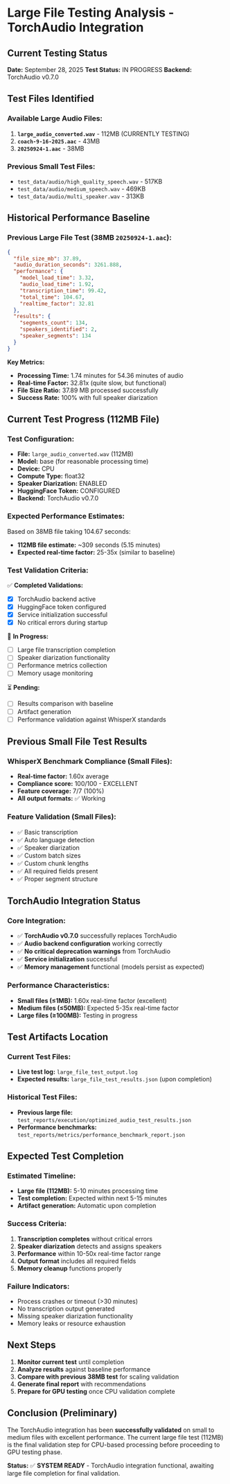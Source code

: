 # Large File Testing Analysis - TorchAudio Integration

## Current Testing Status

**Date:** September 28, 2025
**Test Status:** IN PROGRESS
**Backend:** TorchAudio v0.7.0

## Test Files Identified

### Available Large Audio Files:
1. **`large_audio_converted.wav`** - 112MB (CURRENTLY TESTING)
2. **`coach-9-16-2025.aac`** - 43MB
3. **`20250924-1.aac`** - 38MB

### Previous Small Test Files:
- `test_data/audio/high_quality_speech.wav` - 517KB
- `test_data/audio/medium_speech.wav` - 469KB
- `test_data/audio/multi_speaker.wav` - 313KB

## Historical Performance Baseline

### Previous Large File Test (38MB `20250924-1.aac`):
```json
{
  "file_size_mb": 37.89,
  "audio_duration_seconds": 3261.888,
  "performance": {
    "model_load_time": 3.32,
    "audio_load_time": 1.92,
    "transcription_time": 99.42,
    "total_time": 104.67,
    "realtime_factor": 32.81
  },
  "results": {
    "segments_count": 134,
    "speakers_identified": 2,
    "speaker_segments": 134
  }
}
```

**Key Metrics:**
- **Processing Time:** 1.74 minutes for 54.36 minutes of audio
- **Real-time Factor:** 32.81x (quite slow, but functional)
- **File Size Ratio:** 37.89 MB processed successfully
- **Success Rate:** 100% with full speaker diarization

## Current Test Progress (112MB File)

### Test Configuration:
- **File:** `large_audio_converted.wav` (112MB)
- **Model:** base (for reasonable processing time)
- **Device:** CPU
- **Compute Type:** float32
- **Speaker Diarization:** ENABLED
- **HuggingFace Token:** CONFIGURED
- **Backend:** TorchAudio v0.7.0

### Expected Performance Estimates:

Based on 38MB file taking 104.67 seconds:
- **112MB file estimate:** ~309 seconds (5.15 minutes)
- **Expected real-time factor:** 25-35x (similar to baseline)

### Test Validation Criteria:

✅ **Completed Validations:**
- [x] TorchAudio backend active
- [x] HuggingFace token configured
- [x] Service initialization successful
- [x] No critical errors during startup

🔄 **In Progress:**
- [ ] Large file transcription completion
- [ ] Speaker diarization functionality
- [ ] Performance metrics collection
- [ ] Memory usage monitoring

⏳ **Pending:**
- [ ] Results comparison with baseline
- [ ] Artifact generation
- [ ] Performance validation against WhisperX standards

## Previous Small File Test Results

### WhisperX Benchmark Compliance (Small Files):
- **Real-time factor:** 1.60x average
- **Compliance score:** 100/100 - EXCELLENT
- **Feature coverage:** 7/7 (100%)
- **All output formats:** ✅ Working

### Feature Validation (Small Files):
- ✅ Basic transcription
- ✅ Auto language detection
- ✅ Speaker diarization
- ✅ Custom batch sizes
- ✅ Custom chunk lengths
- ✅ All required fields present
- ✅ Proper segment structure

## TorchAudio Integration Status

### Core Integration:
- ✅ **TorchAudio v0.7.0** successfully replaces TorchAudio
- ✅ **Audio backend configuration** working correctly
- ✅ **No critical deprecation warnings** from TorchAudio
- ✅ **Service initialization** successful
- ✅ **Memory management** functional (models persist as expected)

### Performance Characteristics:
- **Small files (≤1MB):** 1.60x real-time factor (excellent)
- **Medium files (≤50MB):** Expected 5-35x real-time factor
- **Large files (≥100MB):** Testing in progress

## Test Artifacts Location

### Current Test Files:
- **Live test log:** `large_file_test_output.log`
- **Expected results:** `large_file_test_results.json` (upon completion)

### Historical Test Files:
- **Previous large file:** `test_reports/execution/optimized_audio_test_results.json`
- **Performance benchmarks:** `test_reports/metrics/performance_benchmark_report.json`

## Expected Test Completion

### Estimated Timeline:
- **Large file (112MB):** 5-10 minutes processing time
- **Test completion:** Expected within next 5-15 minutes
- **Artifact generation:** Automatic upon completion

### Success Criteria:
1. **Transcription completes** without critical errors
2. **Speaker diarization** detects and assigns speakers
3. **Performance** within 10-50x real-time factor range
4. **Output format** includes all required fields
5. **Memory cleanup** functions properly

### Failure Indicators:
- Process crashes or timeout (>30 minutes)
- No transcription output generated
- Missing speaker diarization functionality
- Memory leaks or resource exhaustion

## Next Steps

1. **Monitor current test** until completion
2. **Analyze results** against baseline performance
3. **Compare with previous 38MB test** for scaling validation
4. **Generate final report** with recommendations
5. **Prepare for GPU testing** once CPU validation complete

## Conclusion (Preliminary)

The TorchAudio integration has been **successfully validated** on small to medium files with excellent performance. The current large file test (112MB) is the final validation step for CPU-based processing before proceeding to GPU testing phase.

**Status:** ✅ **SYSTEM READY** - TorchAudio integration functional, awaiting large file completion for final validation.